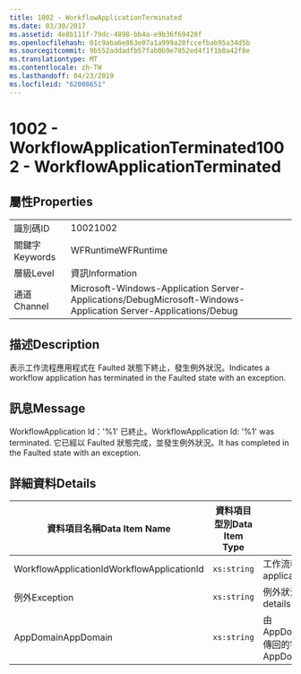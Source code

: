 ```yaml
---
title: 1002 - WorkflowApplicationTerminated
ms.date: 03/30/2017
ms.assetid: 4e8b111f-79dc-4898-bb4a-e9b36f69420f
ms.openlocfilehash: 01c9aba6e863e07a1a999a28fccefbab95a34d5b
ms.sourcegitcommit: 9b552addadfb57fab0b9e7852ed4f1f1b8a42f8e
ms.translationtype: MT
ms.contentlocale: zh-TW
ms.lasthandoff: 04/23/2019
ms.locfileid: "62008651"
---
```

# <a name="1002---workflowapplicationterminated"></a><span data-ttu-id="84aeb-102">1002 - WorkflowApplicationTerminated</span><span class="sxs-lookup"><span data-stu-id="84aeb-102">1002 - WorkflowApplicationTerminated</span></span>
## <a name="properties"></a><span data-ttu-id="84aeb-103">屬性</span><span class="sxs-lookup"><span data-stu-id="84aeb-103">Properties</span></span>  
  
|||  
|-|-|  
|<span data-ttu-id="84aeb-104">識別碼</span><span class="sxs-lookup"><span data-stu-id="84aeb-104">ID</span></span>|<span data-ttu-id="84aeb-105">1002</span><span class="sxs-lookup"><span data-stu-id="84aeb-105">1002</span></span>|  
|<span data-ttu-id="84aeb-106">關鍵字</span><span class="sxs-lookup"><span data-stu-id="84aeb-106">Keywords</span></span>|<span data-ttu-id="84aeb-107">WFRuntime</span><span class="sxs-lookup"><span data-stu-id="84aeb-107">WFRuntime</span></span>|  
|<span data-ttu-id="84aeb-108">層級</span><span class="sxs-lookup"><span data-stu-id="84aeb-108">Level</span></span>|<span data-ttu-id="84aeb-109">資訊</span><span class="sxs-lookup"><span data-stu-id="84aeb-109">Information</span></span>|  
|<span data-ttu-id="84aeb-110">通道</span><span class="sxs-lookup"><span data-stu-id="84aeb-110">Channel</span></span>|<span data-ttu-id="84aeb-111">Microsoft-Windows-Application Server-Applications/Debug</span><span class="sxs-lookup"><span data-stu-id="84aeb-111">Microsoft-Windows-Application Server-Applications/Debug</span></span>|  
  
## <a name="description"></a><span data-ttu-id="84aeb-112">描述</span><span class="sxs-lookup"><span data-stu-id="84aeb-112">Description</span></span>  
 <span data-ttu-id="84aeb-113">表示工作流程應用程式在 Faulted 狀態下終止，發生例外狀況。</span><span class="sxs-lookup"><span data-stu-id="84aeb-113">Indicates a workflow application has terminated in the Faulted state with an exception.</span></span>  
  
## <a name="message"></a><span data-ttu-id="84aeb-114">訊息</span><span class="sxs-lookup"><span data-stu-id="84aeb-114">Message</span></span>  
 <span data-ttu-id="84aeb-115">WorkflowApplication Id：'%1' 已終止。</span><span class="sxs-lookup"><span data-stu-id="84aeb-115">WorkflowApplication Id: '%1' was terminated.</span></span> <span data-ttu-id="84aeb-116">它已經以 Faulted 狀態完成，並發生例外狀況。</span><span class="sxs-lookup"><span data-stu-id="84aeb-116">It has completed in the Faulted state with an exception.</span></span>  
  
## <a name="details"></a><span data-ttu-id="84aeb-117">詳細資料</span><span class="sxs-lookup"><span data-stu-id="84aeb-117">Details</span></span>  
  
|<span data-ttu-id="84aeb-118">資料項目名稱</span><span class="sxs-lookup"><span data-stu-id="84aeb-118">Data Item Name</span></span>|<span data-ttu-id="84aeb-119">資料項目型別</span><span class="sxs-lookup"><span data-stu-id="84aeb-119">Data Item Type</span></span>|<span data-ttu-id="84aeb-120">描述</span><span class="sxs-lookup"><span data-stu-id="84aeb-120">Description</span></span>|  
|--------------------|--------------------|-----------------|  
|<span data-ttu-id="84aeb-121">WorkflowApplicationId</span><span class="sxs-lookup"><span data-stu-id="84aeb-121">WorkflowApplicationId</span></span>|`xs:string`|<span data-ttu-id="84aeb-122">工作流程應用程式 ID</span><span class="sxs-lookup"><span data-stu-id="84aeb-122">The workflow application id</span></span>|  
|<span data-ttu-id="84aeb-123">例外</span><span class="sxs-lookup"><span data-stu-id="84aeb-123">Exception</span></span>|`xs:string`|<span data-ttu-id="84aeb-124">例外狀況的例外狀況詳細資料</span><span class="sxs-lookup"><span data-stu-id="84aeb-124">The exception details for the exception</span></span>|  
|<span data-ttu-id="84aeb-125">AppDomain</span><span class="sxs-lookup"><span data-stu-id="84aeb-125">AppDomain</span></span>|`xs:string`|<span data-ttu-id="84aeb-126">由 AppDomain.CurrentDomain.FriendlyName 傳回的字串。</span><span class="sxs-lookup"><span data-stu-id="84aeb-126">The string returned by AppDomain.CurrentDomain.FriendlyName.</span></span>|
